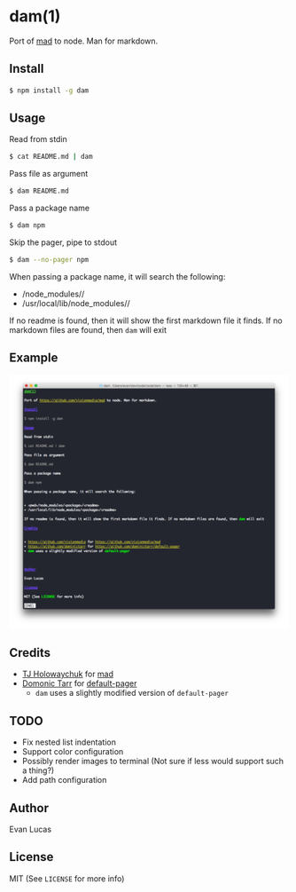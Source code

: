 # dam(1)

Port of [mad](https://github.com/visionmedia/mad) to node. Man for markdown.

## Install

```bash
$ npm install -g dam
```

## Usage

Read from stdin

```bash
$ cat README.md | dam
```

Pass file as argument

```bash
$ dam README.md
```

Pass a package name

```bash
$ dam npm
```

Skip the pager, pipe to stdout

```bash
$ dam --no-pager npm
```

When passing a package name, it will search the following:

- <pwd>/node_modules/<package>/<readme>
- /usr/local/lib/node_modules/<package>/<readme>

If no readme is found, then it will show the first markdown file it finds. If no markdown files are found, then `dam` will exit 

## Example

![Example](https://raw.githubusercontent.com/evanlucas/dam/master/screenshot.png)

## Credits

- [TJ Holowaychuk](https://github.com/visionmedia) for [mad](https://github.com/visionmedia/mad)
- [Domonic Tarr](https://github.com/dominictarr) for [default-pager](https://github.com/dominictarr/default-pager)
  - `dam` uses a slightly modified version of `default-pager`

## TODO

- Fix nested list indentation
- Support color configuration
- Possibly render images to terminal (Not sure if less would support such a thing?)
- Add path configuration

## Author

Evan Lucas

## License

MIT (See `LICENSE` for more info)
